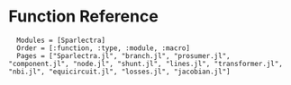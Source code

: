Function Reference
=============

```@autodocs 
  Modules = [Sparlectra] 
  Order = [:function, :type, :module, :macro]  
  Pages = ["Sparlectra.jl", "branch.jl", "prosumer.jl", "component.jl", "node.jl", "shunt.jl", "lines.jl", "transformer.jl", "nbi.jl", "equicircuit.jl", "losses.jl", "jacobian.jl"]
```  
